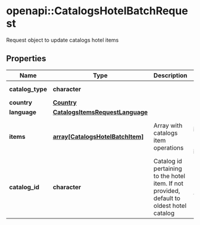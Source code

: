 # openapi::CatalogsHotelBatchRequest

Request object to update catalogs hotel items

## Properties
Name | Type | Description | Notes
------------ | ------------- | ------------- | -------------
**catalog_type** | **character** |  | [Enum: [HOTEL]] 
**country** | [**Country**](Country.md) |  | [Enum: ] 
**language** | [**CatalogsItemsRequestLanguage**](CatalogsItemsRequest_language.md) |  | 
**items** | [**array[CatalogsHotelBatchItem]**](CatalogsHotelBatchItem.md) | Array with catalogs item operations | [Max. items: 1000] [Min. items: 1] 
**catalog_id** | **character** | Catalog id pertaining to the hotel item. If not provided, default to oldest hotel catalog | [optional] [Pattern: ^\\d+$] 


